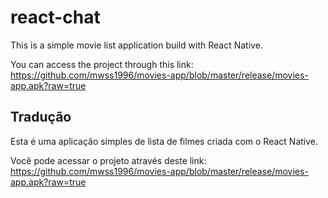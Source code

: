 # react-chat

This is a simple movie list application build with React Native.

You can access the project through this link: https://github.com/mwss1996/movies-app/blob/master/release/movies-app.apk?raw=true

## Tradução

Esta é uma aplicação simples de lista de filmes criada com o React Native.

Você pode acessar o projeto através deste link: https://github.com/mwss1996/movies-app/blob/master/release/movies-app.apk?raw=true
